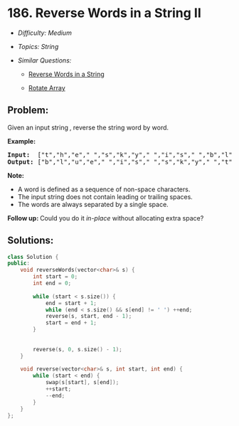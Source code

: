 # 186. Reverse Words in a String II

* *Difficulty: Medium*

* *Topics: String*

* *Similar Questions:*

  * [Reverse Words in a String](reverse-words-in-a-string.md)

  * [Rotate Array](rotate-array.md)

## Problem:

<p>Given an input string<strong><em>&nbsp;</em></strong>, reverse the string word by word.&nbsp;</p>

<p><strong>Example:</strong></p>

<pre>
<strong>Input:  </strong>[&quot;t&quot;,&quot;h&quot;,&quot;e&quot;,&quot; &quot;,&quot;s&quot;,&quot;k&quot;,&quot;y&quot;,&quot; &quot;,&quot;i&quot;,&quot;s&quot;,&quot; &quot;,&quot;b&quot;,&quot;l&quot;,&quot;u&quot;,&quot;e&quot;]
<strong>Output: </strong>[&quot;b&quot;,&quot;l&quot;,&quot;u&quot;,&quot;e&quot;,&quot; &quot;,&quot;i&quot;,&quot;s&quot;,&quot; &quot;,&quot;s&quot;,&quot;k&quot;,&quot;y&quot;,&quot; &quot;,&quot;t&quot;,&quot;h&quot;,&quot;e&quot;]</pre>

<p><strong>Note:&nbsp;</strong></p>

<ul>
	<li>A word is defined as a sequence of non-space characters.</li>
	<li>The input string does not contain leading or trailing spaces.</li>
	<li>The words are always separated by a single space.</li>
</ul>

<p><strong>Follow up:&nbsp;</strong>Could you do it <i>in-place</i> without allocating extra space?</p>

## Solutions:

```c++
class Solution {
public:
    void reverseWords(vector<char>& s) {
        int start = 0;
        int end = 0;
        
        while (start < s.size()) {
            end = start + 1;
            while (end < s.size() && s[end] != ' ') ++end;
            reverse(s, start, end - 1);
            start = end + 1;
        }
        
        
        reverse(s, 0, s.size() - 1);
    }
    
    void reverse(vector<char>& s, int start, int end) {
        while (start < end) {
            swap(s[start], s[end]);
            ++start;
            --end;
        }
    }
};
```
